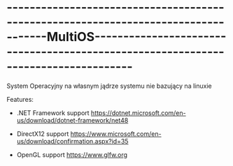 # -----------------------------------------------------------------------------------MultiOS-----------------------------------------------------------------------------------
 System Operacyjny na własnym jądrze systemu nie bazujący na linuxie


Features:
- .NET Framework support
https://dotnet.microsoft.com/en-us/download/dotnet-framework/net48

- DirectX12 support
https://www.microsoft.com/en-us/download/confirmation.aspx?id=35

- OpenGL support
https://www.glfw.org
